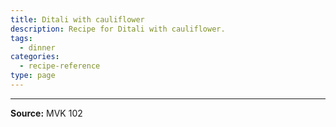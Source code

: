 ```yaml
---
title: Ditali with cauliflower
description: Recipe for Ditali with cauliflower.
tags:
  - dinner
categories:
  - recipe-reference
type: page
---
```


---

**Source:** MVK 102